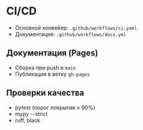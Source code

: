 # CI/CD

- Основной конвейер: `.github/workflows/ci.yaml`
- Документация: `.github/workflows/docs.yml`

## Документация (Pages)

- Сборка при push в `main`
- Публикация в ветку `gh-pages`

## Проверки качества

- pytest (порог покрытия ≥ 90%)
- mypy --strict
- ruff, black
